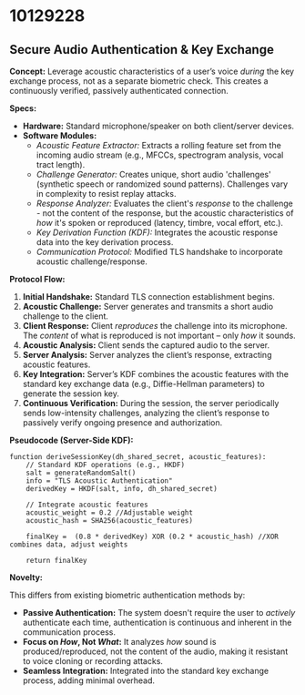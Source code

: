 # 10129228

## Secure Audio Authentication & Key Exchange

**Concept:** Leverage acoustic characteristics of a user’s voice *during* the key exchange process, not as a separate biometric check. This creates a continuously verified, passively authenticated connection.

**Specs:**

*   **Hardware:** Standard microphone/speaker on both client/server devices.
*   **Software Modules:**
    *   *Acoustic Feature Extractor:* Extracts a rolling feature set from the incoming audio stream (e.g., MFCCs, spectrogram analysis, vocal tract length).
    *   *Challenge Generator:* Creates unique, short audio 'challenges' (synthetic speech or randomized sound patterns).  Challenges vary in complexity to resist replay attacks.
    *   *Response Analyzer:*  Evaluates the client's *response* to the challenge - not the content of the response, but the acoustic characteristics of *how* it's spoken or reproduced (latency, timbre, vocal effort, etc.).
    *   *Key Derivation Function (KDF):* Integrates the acoustic response data into the key derivation process.
    *   *Communication Protocol:*  Modified TLS handshake to incorporate acoustic challenge/response.

**Protocol Flow:**

1.  **Initial Handshake:** Standard TLS connection establishment begins.
2.  **Acoustic Challenge:** Server generates and transmits a short audio challenge to the client.
3.  **Client Response:** Client *reproduces* the challenge into its microphone.  The *content* of what is reproduced is not important – only *how* it sounds.
4.  **Acoustic Analysis:** Client sends the captured audio to the server.
5.  **Server Analysis:** Server analyzes the client’s response, extracting acoustic features.
6.  **Key Integration:** Server’s KDF combines the acoustic features with the standard key exchange data (e.g., Diffie-Hellman parameters) to generate the session key.
7.  **Continuous Verification:**  During the session, the server periodically sends low-intensity challenges, analyzing the client’s response to passively verify ongoing presence and authorization.

**Pseudocode (Server-Side KDF):**

```
function deriveSessionKey(dh_shared_secret, acoustic_features):
    // Standard KDF operations (e.g., HKDF)
    salt = generateRandomSalt()
    info = "TLS Acoustic Authentication"
    derivedKey = HKDF(salt, info, dh_shared_secret)

    // Integrate acoustic features
    acoustic_weight = 0.2 //Adjustable weight
    acoustic_hash = SHA256(acoustic_features)

    finalKey =  (0.8 * derivedKey) XOR (0.2 * acoustic_hash) //XOR combines data, adjust weights

    return finalKey
```

**Novelty:**

This differs from existing biometric authentication methods by:

*   **Passive Authentication:** The system doesn't require the user to *actively* authenticate each time, authentication is continuous and inherent in the communication process.
*   **Focus on *How*, Not *What*:**  It analyzes *how* sound is produced/reproduced, not the content of the audio, making it resistant to voice cloning or recording attacks.
*   **Seamless Integration:**  Integrated into the standard key exchange process, adding minimal overhead.